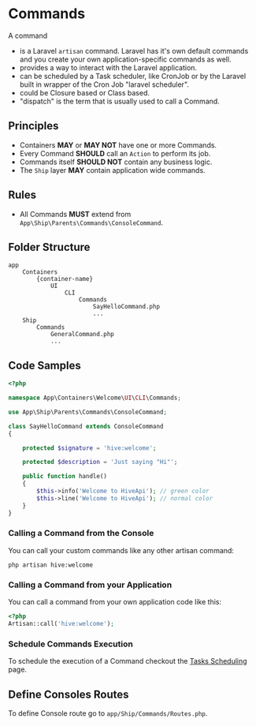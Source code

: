 # Commands

A command

* is a Laravel `artisan` command. Laravel has it's own default commands and you create your own application-specific 
commands as well.
* provides a way to interact with the Laravel application.
* can be scheduled by a Task scheduler, like CronJob or by the Laravel built in wrapper of the Cron Job "laravel scheduler".
* could be Closure based or Class based.
* "dispatch" is the term that is usually used to call a Command.

## Principles

- Containers **MAY** or **MAY NOT** have one or more Commands.
- Every Command **SHOULD** call an `Action` to perform its job.
- Commands itself **SHOULD NOT** contain any business logic.
- The `Ship` layer **MAY** contain application wide commands.

## Rules

- All Commands **MUST** extend from `App\Ship\Parents\Commands\ConsoleCommand`.

## Folder Structure

```
app
    Containers
        {container-name}
            UI
                CLI
                    Commands
                        SayHelloCommand.php
                        ...
    Ship
        Commands
            GeneralCommand.php
            ...
```

## Code Samples

```php
<?php

namespace App\Containers\Welcome\UI\CLI\Commands;

use App\Ship\Parents\Commands\ConsoleCommand;

class SayHelloCommand extends ConsoleCommand
{

    protected $signature = 'hive:welcome';

    protected $description = 'Just saying "Hi"';

    public function handle()
    {
        $this->info('Welcome to HiveApi'); // green color
        $this->line('Welcome to HiveApi'); // normal color
    }
}
```

### Calling a Command from the Console

You can call your custom commands like any other artisan command:

```shell
php artisan hive:welcome
```

### Calling a Command from your Application

You can call a command from your own application code like this:
```php
<?php
Artisan::call('hive:welcome');
```

### Schedule Commands Execution

To schedule the execution of a Command checkout the [Tasks Scheduling](./../miscellaneous/tasks-scheduling.html) page.

## Define Consoles Routes

To define Console route go to `app/Ship/Commands/Routes.php`.
